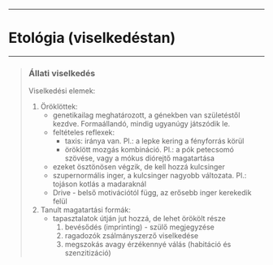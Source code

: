 
---

# Etológia (viselkedéstan)

---

> ### Állati viselkedés
>
> Viselkedési elemek:
> 1. Öröklöttek:
>    - genetikailag meghatározott, a génekben van születéstől kezdve. Formaállandó, mindig ugyanúgy játszódik le.
>    - feltételes reflexek:
>       - taxis: iránya van. Pl.: a lepke kering a fényforrás körül
>       - öröklött mozgás kombináció. Pl.: a pók petecsomó szövése, vagy a mókus diórejtő magatartása
>    - ezeket ösztönösen végzik, de kell hozzá kulcsinger
>    - szupernormális inger, a kulcsinger nagyobb változata. Pl.: tojáson kotlás a madaraknál
>    - Drive - belső motivációtól függ, az erősebb inger kerekedik felül
> 1. Tanult magatartási formák:
>    - tapasztalatok útján jut hozzá, de lehet örökölt része
>       1. bevésődés (imprinting) - szülő megjegyzése
>       1. ragadozók zsálmányszerző viselkedése
>       1. megszokás avagy érzékennyé válás (habitáció és szenzitizáció)